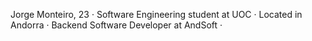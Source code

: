 Jorge Monteiro, 23 · 
Software Engineering student at UOC · 
Located in Andorra · 
Backend Software Developer at AndSoft · 


<!---
YortxMonteiro/YortxMonteiro is a ✨ special ✨ repository because its `README.md` (this file) appears on your GitHub profile.
You can click the Preview link to take a look at your changes.
--->

